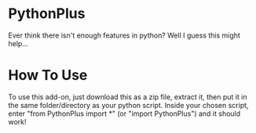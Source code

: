 # PythonPlus
Ever think there isn't enough features in python? Well I guess this might help...
# How To Use
To use this add-on, just download this as a zip file, extract it, then put it in the same folder/directory as your python script. Inside your chosen script, enter "from PythonPlus import *" (or "import PythonPlus") and it should work!
